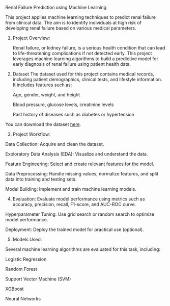Renal Failure Prediction using Machine Learning

This project applies machine learning techniques to predict renal failure from clinical data. The aim is to identify individuals at high risk of developing renal failure based on various medical parameters.

1.  Project Overview:

    Renal failure, or kidney failure, is a serious health condition that can lead to life-threatening complications if not detected early. This project leverages machine learning algorithms to build a predictive model for early diagnosis of renal failure using patient health data.

2.  Dataset
  The dataset used for this project contains medical records, including patient demographics, clinical tests, and lifestyle information. It includes features such as:

    Age, gender, weight, and height
  
    Blood pressure, glucose levels, creatinine levels

    Past history of diseases such as diabetes or hypertension

You can download the dataset [here](https://www.kaggle.com/datasets/mansoordaku/ckdisease).

3.  Project Workflow:

  Data Collection: Acquire and clean the dataset.

  Exploratory Data Analysis (EDA): Visualize and understand the data.

  Feature Engineering: Select and create relevant features for the model.

  Data Preprocessing: Handle missing values, normalize features, and split data into training and testing sets.

  Model Building: Implement and train machine learning models.

4.  Evaluation: Evaluate model performance using metrics such as accuracy, precision, recall, F1-score, and AUC-ROC curve.

  Hyperparameter Tuning: Use grid search or random search to optimize model performance.

  Deployment: Deploy the trained model for practical use (optional).

5.  Models Used:

  Several machine learning algorithms are evaluated for this task, including:

  Logistic Regression

  Random Forest

  Support Vector Machine (SVM)

  XGBoost

  Neural Networks
